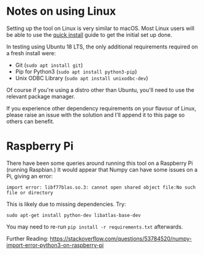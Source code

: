 # Notes on using Linux

Setting up the tool on Linux is very similar to macOS. Most Linux users will be able to use the [quick install](../../install-intros/quick-install) guide to get the initial set up done. 

In testing using Ubuntu 18 LTS, the only additional requirements required on a fresh install were:

 * Git (`sudo apt install git`)
 * Pip for Python3 (`sudo apt install python3-pip`)
 * Unix ODBC Library (`sudo apt install unixodbc-dev`) 
 
Of course if you're using a distro other than Ubuntu, you'll need to use the relevant package manager. 

If you experience other dependency requirements on your flavour of Linux, please raise an issue with the solution and I'll append it to this page so others can benefit.

# Raspberry Pi

There have been some queries around running this tool on a Raspberry Pi (running Raspbian.) It would appear that Numpy can have some issues on a Pi, giving an error:

``` 
import error: libf77blas.so.3: cannot open shared object file:No such file or directory
``` 

This is likely due to missing dependencies. Try:

```
sudo apt-get install python-dev libatlas-base-dev
```

You may need to re-run `pip install -r requirements.txt` afterwards. 

Further Reading: https://stackoverflow.com/questions/53784520/numpy-import-error-python3-on-raspberry-pi